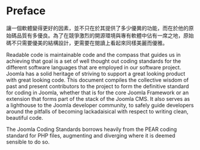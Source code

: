 # Preface

讓一個軟體變得更好的因素，並不只在於其提供了多少優異的功能，而在於他的原始碼品質有多優良。為了在競爭激烈的開源環境與專有軟體中佔有一席之地，原始碼不只需要優美的結構設計，更需要在閱讀上看起來同樣美麗而優雅。

Readable code is maintainable code and the compass that guides us in achieving that goal is a set of well thought out coding standards for the different software languages that are employed in our software project. Joomla has a solid heritage of striving to support a great looking product with great looking code. This document compiles the collective wisdom of past and present contributors to the project to form the definitive standard for coding in Joomla, whether that is for the core Joomla Framework or an extension that forms part of the stack of the Joomla CMS. It also serves as a lighthouse to the Joomla developer community, to safely guide developers around the pitfalls of becoming lackadaisical with respect to writing clean, beautiful code.

The Joomla Coding Standards borrows heavily from the PEAR coding standard for PHP files, augmenting and diverging where it is deemed sensible to do so.
